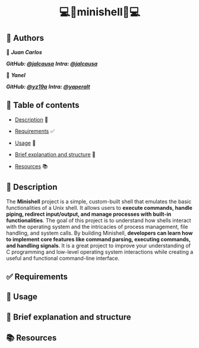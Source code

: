 <h1 align='center'> 💻🐚minishell🐚💻</h1>


## 📜 Authors


👤 ___Juan Carlos___

___GitHub: [@jalcausa](https://github.com/jalcausa)___
___Intra: [@jalcausa](https://profile.intra.42.fr/users/jalcausa)___

👤 ___Yanel___

___GitHub: [@yz19a](https://github.com/yz19a)___
___Intra: [@yaperalt](https://profile.intra.42.fr/users/yaperalt)___


## 📑 Table of contents

- [Description](#description) 📄

- [Requirements](#requirements) ✅

- [Usage](#usage)  🚀

- [Brief explanation and structure](#brief-explanation-and-structure)  📂

- [Resources](#resources)  📚


## 📄 Description

The **Minishell** project is a simple, custom-built shell that emulates the basic functionalities of a Unix shell. It allows users to **execute commands, handle piping, redirect input/output, and manage processes with built-in functionalities**. The goal of this project is to understand how shells interact with the operating system and the intricacies of process management, file handling, and system calls. By building Minishell, **developers can learn how to implement core features like command parsing, executing commands, and handling signals**. It is a great project to improve your understanding of C programming and low-level operating system interactions while creating a useful and functional command-line interface.

## ✅ Requirements



## 🚀 Usage



## 📂 Brief explanation and structure



## 📚 Resources
